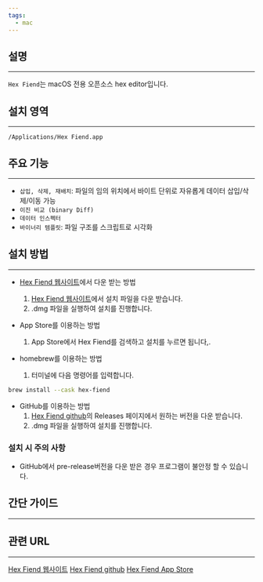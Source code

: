 ```yaml
---
tags:
  - mac
---
```

## 설명
---
`Hex Fiend`는 macOS 전용 오픈소스 hex editor입니다.

## 설치 영역
---
`/Applications/Hex Fiend.app`

## 주요 기능
---
- `삽입, 삭제, 재배치`: 파일의 임의 위치에서 바이트 단위로 자유롭게 데이터 삽입/삭제/이동 가능
- `이진 비교 (binary Diff)`
- `데이터 인스펙터`
- `바이너리 템플릿`: 파일 구조를 스크립트로 시각화

## 설치 방법
---
- [Hex Fiend 웹사이트](https://hexfiend.com/)에서 다운 받는 방법
	1. [Hex Fiend 웹사이트](https://hexfiend.com/)에서 설치 파일을 다운 받습니다.
	2. .dmg 파일을 실행하여 설치를 진행합니다.

- App Store를 이용하는 방법
	1. App Store에서 Hex Fiend를 검색하고 설치를 누르면 됩니다,.

- homebrew를 이용하는 방법
	1. 터미널에 다음 명령어를 입력합니다.
```sh
brew install --cask hex-fiend
```

- GitHub를 이용하는 방법
	1. [Hex Fiend github](https://github.com/HexFiend/HexFiend)의 Releases 페이지에서 원하는 버전을 다운 받습니다.
	2. .dmg 파일을 실행하여 설치를 진행합니다.

### 설치 시 주의 사항
- GitHub에서 pre-release버전을 다운 받은 경우 프로그램이 불안정 할 수 있습니다.

## 간단 가이드
---


## 관련 URL
---
[Hex Fiend 웹사이트](https://hexfiend.com/)
[Hex Fiend github](https://github.com/HexFiend/HexFiend)
[Hex Fiend App Store](https://apps.apple.com/kr/app/hex-fiend/id1342896380?mt=12)

